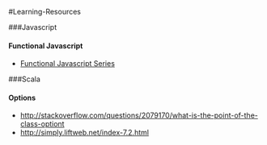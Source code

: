 #Learning-Resources

###Javascript
#### Functional Javascript
- [Functional Javascript Series](http://tech.pro/tutorial/1953/functional-javascript-part-1-introduction)

###Scala
#### Options
- http://stackoverflow.com/questions/2079170/what-is-the-point-of-the-class-optiont
- http://simply.liftweb.net/index-7.2.html